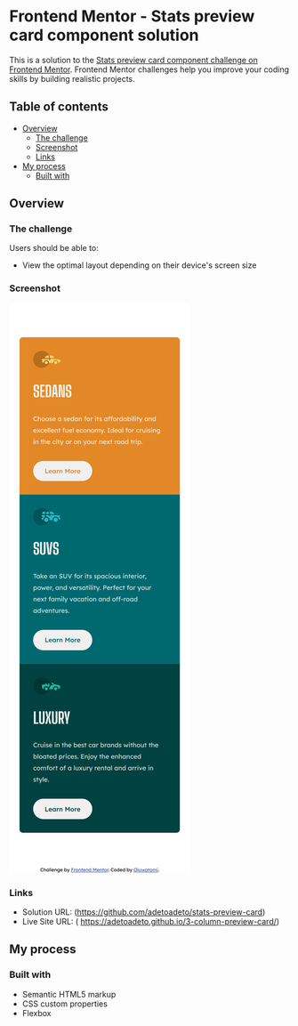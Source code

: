 # Frontend Mentor - Stats preview card component solution

This is a solution to the [Stats preview card component challenge on Frontend Mentor](https://www.frontendmentor.io/challenges/stats-preview-card-component-8JqbgoU62). Frontend Mentor challenges help you improve your coding skills by building realistic projects. 

## Table of contents

- [Overview](#overview)
  - [The challenge](#the-challenge)
  - [Screenshot](#screenshot)
  - [Links](#links)
- [My process](#my-process)
  - [Built with](#built-with)


## Overview

### The challenge

Users should be able to:

- View the optimal layout depending on their device's screen size

### Screenshot

![](./solution.png)

### Links

- Solution URL: (https://github.com/adetoadeto/stats-preview-card)
- Live Site URL: ( https://adetoadeto.github.io/3-column-preview-card/)


## My process

### Built with

- Semantic HTML5 markup
- CSS custom properties
- Flexbox

